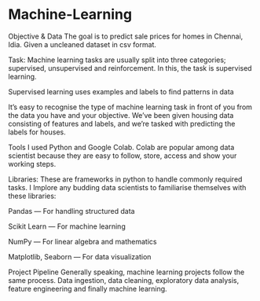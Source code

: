 # Machine-Learning
Objective & Data
The goal is to predict sale prices for homes in Chennai, Idia. Given a uncleaned dataset in csv format.

Task: Machine learning tasks are usually split into three categories; supervised, unsupervised and reinforcement. In this, the task is supervised learning.

Supervised learning uses examples and labels to find patterns in data

It’s easy to recognise the type of machine learning task in front of you from the data you have and your objective. We’ve been given housing data consisting of features and labels, and we’re tasked with predicting the labels for houses.

Tools
I used Python and Google Colab. Colab are popular among data scientist because they are easy to follow, store, access and show your working steps.

Libraries: These are frameworks in python to handle commonly required tasks. I Implore any budding data scientists to familiarise themselves with these libraries:

Pandas — For handling structured data

Scikit Learn — For machine learning

NumPy — For linear algebra and mathematics

Matplotlib, Seaborn — For data visualization

Project Pipeline
Generally speaking, machine learning projects follow the same process. Data ingestion, data cleaning, exploratory data analysis, feature engineering and finally machine learning.



